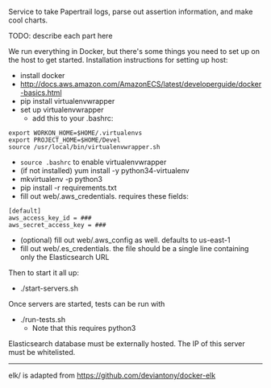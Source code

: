 Service to take Papertrail logs, parse out assertion information, and make cool charts.

TODO: describe each part here

We run everything in Docker, but there's some things you need to set up on the
host to get started. Installation instructions for setting up host:
 - install docker
  - http://docs.aws.amazon.com/AmazonECS/latest/developerguide/docker-basics.html
 - pip install virtualenvwrapper
 - set up virtualenvwrapper
   - add this to your .bashrc:
```
export WORKON_HOME=$HOME/.virtualenvs
export PROJECT_HOME=$HOME/Devel
source /usr/local/bin/virtualenvwrapper.sh
```
 - `source .bashrc` to enable virtualenvwrapper
 - (if not installed) yum install -y python34-virtualenv
 - mkvirtualenv -p python3 <virtualenv name>
 - pip install -r requirements.txt
 - fill out web/.aws_credentials. requires these fields:
```
[default]
aws_access_key_id = ###
aws_secret_access_key = ###
```
  - (optional) fill out web/.aws_config as well. defaults to us-east-1
  - fill out web/.es_credentials. the file should be a single line containing only the Elasticsearch URL

Then to start it all up:
  - ./start-servers.sh

Once servers are started, tests can be run with
  - ./run-tests.sh
    - Note that this requires python3

Elasticsearch database must be externally hosted. The IP of this server must be whitelisted.

---

elk/ is adapted from https://github.com/deviantony/docker-elk
